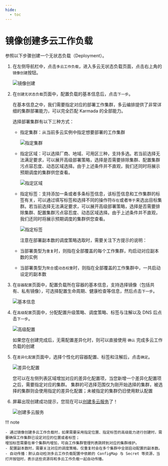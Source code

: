 ```yaml
---
hide:
  - toc
---
```


# 镜像创建多云工作负载

参照以下步骤创建一个无状态负载（Deployment）。

1. 在左侧导航栏中，点击`多云工作负载`，进入多云无状态负载页面，点击右上角的`镜像创建`按钮。

    ![镜像创建](https://docs.daocloud.io/daocloud-docs-images/docs/kairship/images/deployment01.png)

2. 在`创建无状态负载`页面中，配置负载的基本信息后，点击`下一步`。

    在基本信息之中，我们需要指定对应的部署工作集群，多云编排提供了非常详细的集群部署能力，可以完全匹配 Karmada 的全部能力。

    选择部署集群有以下三种方式：

    - 指定集群：从当前多云实例中指定想要部署的工作集群

        ![指定集群](https://docs.daocloud.io/daocloud-docs-images/docs/kairship/images/gao-deploy01.png)

    - 指定区域：可以选择厂商、地域、可用区三种，支持多选。若当前选择无法满足要求，可以展开高级部署策略，选择是否需要排除集群、配置集群污点容忍度、动态区域选择。由于上述条件并不直观，我们还同时将展示预期调度的集群供您查看。

        ![指定区域](https://docs.daocloud.io/daocloud-docs-images/docs/kairship/images/gao-deploy02.png)

    - 指定标签：支持添加一条或者多条标签信息，该标签信息和工作集群的标签有关，可以通过填写标签和选择不同的操作符`存在`或者`等于`来选出目标集群。若当前选择无法满足要求，可以展开高级部署策略，选择是否需要排除集群、配置集群污点容忍度、动态区域选择。由于上述条件并不直观，我们还同时将展示预期调度的集群供您查看。

        ![指定标签](https://docs.daocloud.io/daocloud-docs-images/docs/kairship/images/gao-deploy03.png)

        注意在部署副本数的调度策略选取时，需要关注下方提示的说明：
    
    - 当部署类型为`重复`时，则指在全部覆盖的每个工作集群，均启动对应副本数的实例
    - 当部署类型为`聚合`或`动态权重`时，则指在全部覆盖的工作集群中，一共启动设定的副本数
    
3. 在`容器配置`页面中，配置负载所在容器的基本信息，支持选择镜像（包括共有、私有镜像），可选择配置生命周期、健康检查等信息，然后点击`下一步`。

    ![基本信息](https://docs.daocloud.io/daocloud-docs-images/docs/kairship/images/chooseimage.png)

4. 在`高级配置`页面中，分配配置升级策略、调度策略、标签与注解以及 DNS 后点击`下一步`。

    ![高级配置](https://docs.daocloud.io/daocloud-docs-images/docs/kairship/images/deployment06.png)

    如果您在创建完成后，无需配置差异化时，则可以直接使用 `确认` 完成多云工作负载的创建

5. 在`差异化配置`页面中，选择个性化的容器配置、标签和注解后，点击`确定`。

    ![差异化配置](https://docs.daocloud.io/daocloud-docs-images/docs/kairship/images/deployment07.png)

    您可以在左侧列表区域增加对应的差异化配置项，当您新增一个差异化配置项之后，需要指定对应的集群。
    集群的可选择范围仅为刚开始选择的集群，被选择的集群则会使用指定的差异化配置；未被指定的集群仍旧使用默认配置

6. 屏幕出现创建成功提示，您现在可以[创建多云服务](../resource/service.md)了！

    ![创建多云服务](https://docs.daocloud.io/daocloud-docs-images/docs/kairship/images/deployment-service.png)

!!! note

    - 通过镜像创建多云工作负载时，如果需要采用指定位置、指定标签的高级能力进行创建时，需要确保工作集群已设定对应的位置或者标签；
    增加标签需要在单个集群内增加，可由工作集群管理列表跳转到对应的集群维护。
    - 配置副本数时，需要关注对应的调度策略，仅重复时会在多个集群中全部启动配置的副本数。
    - 自动传播：默认自动检测多云工作负载配置中依赖的 ConfigMap 与 Secret 等资源，当打开按钮时，表示这些资源将和多云工作负载一起自动传播。
